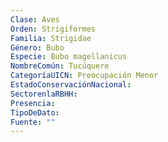 ```yaml
---
Clase: Aves
Orden: Strigiformes
Familia: Strigidae
Género: Bubo
Especie: Bubo magellanicus
NombreComún: Tucúquere
CategoríaUICN: Preocupación Menor
EstadoConservaciónNacional: 
SectorenlaRBHH: 
Presencia: 
TipoDeDato: 
Fuente: ""
---
```

